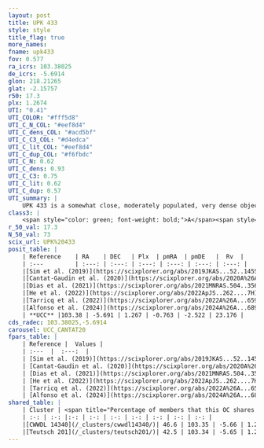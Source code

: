 ```yaml
---
layout: post
title: UPK 433
style: style
title_flag: true
more_names: 
fname: upk433
fov: 0.577
ra_icrs: 103.38025
de_icrs: -5.6914
glon: 218.21265
glat: -2.15757
r50: 17.3
plx: 1.2674
UTI: "0.41"
UTI_COLOR: "#fff5d8"
UTI_C_N_COL: "#eef8d4"
UTI_C_dens_COL: "#acd5bf"
UTI_C_C3_COL: "#d4edca"
UTI_C_lit_COL: "#eef8d4"
UTI_C_dup_COL: "#f6fbdc"
UTI_C_N: 0.62
UTI_C_dens: 0.93
UTI_C_C3: 0.75
UTI_C_lit: 0.62
UTI_C_dup: 0.57
UTI_summary: |
    UPK 433 is a somewhat close, moderately populated, very dense object of high C3 quality. It is moderately studied in the literature.<br><br>This is likely a unique object, which shares a moderate percentage of members with at least one previously reported entry.
class3: |
    <span style="color: green; font-weight: bold;">A</span><span style="color: #FFC300; font-weight: bold;">B</span>
r_50_val: 17.3
N_50_val: 73
scix_url: UPK%20433
posit_table: |
    | Reference    | RA    | DEC   | Plx  | pmRA  | pmDE   |  Rv  |
    | :---         | :---: | :---: | :---: | :---: | :---: | :---: |
    |[Sim et al. (2019)](https://scixplorer.org/abs/2019JKAS...52..145S) | 103.382 | -5.739 | -- | -0.78 | -2.55 | -- |
    |[Cantat-Gaudin et al. (2020)](https://scixplorer.org/abs/2020A%26A...640A...1C) | 103.455 | -5.729 | 1.248 | -0.783 | -2.527 | -- |
    |[Dias et al. (2021)](https://scixplorer.org/abs/2021MNRAS.504..356D) | 103.457 | -5.763 | 1.246 | -0.774 | -2.48 | 22.002 |
    |[He et al. (2022)](https://scixplorer.org/abs/2022ApJS..262....7H) | 103.317 | -5.67 | 1.274 | -0.784 | -2.523 | -- |
    |[Tarricq et al. (2022)](https://scixplorer.org/abs/2022A%26A...659A..59T) | 103.444 | -5.646 | 1.278 | -0.743 | -2.526 | -- |
    |[Alfonso et al. (2024)](https://scixplorer.org/abs/2024A%26A...689A..18A) | 103.397 | -5.656 | 1.232 | -0.763 | -2.503 | -- |
    | **UCC** |103.38 | -5.691 | 1.267 | -0.763 | -2.522 | 23.176 | 
cds_radec: 103.38025,-5.6914
carousel: UCC_CANTAT20
fpars_table: |
    | Reference |  Values |
    | :---  |  :---:  |
    | [Sim et al. (2019)](https://scixplorer.org/abs/2019JKAS...52..145S) | `d_pc=780, log(age)=7.9` |
    | [Cantat-Gaudin et al. (2020)](https://scixplorer.org/abs/2020A%26A...640A...1C) | `AVNN=0.25, DMNN=9.48, AgeNN=8.26` |
    | [Dias et al. (2021)](https://scixplorer.org/abs/2021MNRAS.504..356D) | `Av=0.323, Dist=764, logage=8.524, [Fe/H]=0.041` |
    | [He et al. (2022)](https://scixplorer.org/abs/2022ApJS..262....7H) | `A0=0.5, logAge=8.3` |
    | [Tarricq et al. (2022)](https://scixplorer.org/abs/2022A%26A...659A..59T) | `Dist=773, logAgeNN=8.31` |
    | [Alfonso et al. (2024)](https://scixplorer.org/abs/2024A%26A...689A..18A) | `AV=0.24995, MOD=9.47997, logAge=8.55284, Z=0.04099` |
shared_table: |
    | Cluster | <span title="Percentage of members that this OC shares with the ones listed">%</span>   | RA   | DEC   | Plx   | pmRA  | pmDE  | Rv | UTI |
    | :-: | :-: |:-: | :-: | :-: | :-: | :-: | :-: | :-: |
    |[CWWDL 14340](/_clusters/cwwdl14340/)| 46.6 | 103.35 | -5.66 | 1.27 | -0.78 | -2.53 | 23.64 |0.0 |
    |[Teutsch 201](/_clusters/teutsch201/)| 42.5 | 103.34 | -5.65 | 1.27 | -0.78 | -2.53 | 23.18 |0.58 |
---
```

